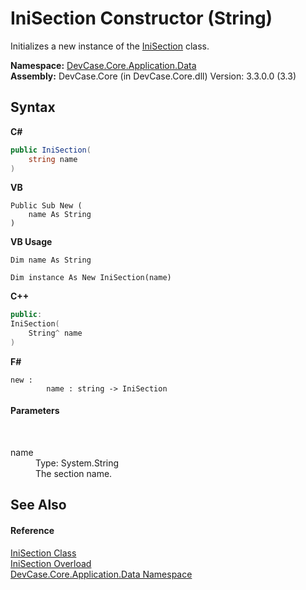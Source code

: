 # IniSection Constructor (String)
 

Initializes a new instance of the <a href="T_DevCase_Core_Application_Data_IniSection">IniSection</a> class.

**Namespace:**&nbsp;<a href="N_DevCase_Core_Application_Data">DevCase.Core.Application.Data</a><br />**Assembly:**&nbsp;DevCase.Core (in DevCase.Core.dll) Version: 3.3.0.0 (3.3)

## Syntax

**C#**<br />
``` C#
public IniSection(
	string name
)
```

**VB**<br />
``` VB
Public Sub New ( 
	name As String
)
```

**VB Usage**<br />
``` VB Usage
Dim name As String

Dim instance As New IniSection(name)
```

**C++**<br />
``` C++
public:
IniSection(
	String^ name
)
```

**F#**<br />
``` F#
new : 
        name : string -> IniSection
```


#### Parameters
&nbsp;<dl><dt>name</dt><dd>Type: System.String<br />The section name.</dd></dl>

## See Also


#### Reference
<a href="T_DevCase_Core_Application_Data_IniSection">IniSection Class</a><br /><a href="Overload_DevCase_Core_Application_Data_IniSection__ctor">IniSection Overload</a><br /><a href="N_DevCase_Core_Application_Data">DevCase.Core.Application.Data Namespace</a><br />